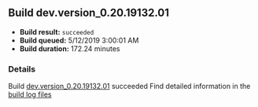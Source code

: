 ## Build dev.version_0.20.19132.01
- **Build result:** `succeeded`
- **Build queued:** 5/12/2019 3:00:01 AM
- **Build duration:** 172.24 minutes
### Details
Build [dev.version_0.20.19132.01](https://winappstudio.visualstudio.com/web/build.aspx?pcguid=a4ef43be-68ce-4195-a619-079b4d9834c2&builduri=vstfs%3a%2f%2f%2fBuild%2fBuild%2f27939) succeeded
Find detailed information in the [build log files](https://uwpctdiags.blob.core.windows.net/buildlogs/dev.version_0.20.19132.01_logs.zip)

